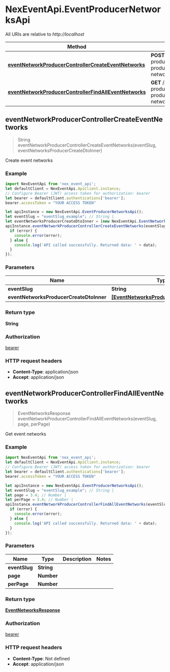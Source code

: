 # NexEventApi.EventProducerNetworksApi

All URIs are relative to *http://localhost*

Method | HTTP request | Description
------------- | ------------- | -------------
[**eventNetworkProducerControllerCreateEventNetworks**](EventProducerNetworksApi.md#eventNetworkProducerControllerCreateEventNetworks) | **POST** /api/event-producer/v1/event-producer/{eventSlug}/create-networks | Create event networks
[**eventNetworkProducerControllerFindAllEventNetworks**](EventProducerNetworksApi.md#eventNetworkProducerControllerFindAllEventNetworks) | **GET** /api/event-producer/v1/event-producer/{eventSlug}/get-networks | Get event networks



## eventNetworkProducerControllerCreateEventNetworks

> String eventNetworkProducerControllerCreateEventNetworks(eventSlug, eventNetworksProducerCreateDtoInner)

Create event networks

### Example

```javascript
import NexEventApi from 'nex_event_api';
let defaultClient = NexEventApi.ApiClient.instance;
// Configure Bearer (JWT) access token for authorization: bearer
let bearer = defaultClient.authentications['bearer'];
bearer.accessToken = "YOUR ACCESS TOKEN"

let apiInstance = new NexEventApi.EventProducerNetworksApi();
let eventSlug = "eventSlug_example"; // String | 
let eventNetworksProducerCreateDtoInner = [new NexEventApi.EventNetworksProducerCreateDtoInner()]; // [EventNetworksProducerCreateDtoInner] | 
apiInstance.eventNetworkProducerControllerCreateEventNetworks(eventSlug, eventNetworksProducerCreateDtoInner, (error, data, response) => {
  if (error) {
    console.error(error);
  } else {
    console.log('API called successfully. Returned data: ' + data);
  }
});
```

### Parameters


Name | Type | Description  | Notes
------------- | ------------- | ------------- | -------------
 **eventSlug** | **String**|  | 
 **eventNetworksProducerCreateDtoInner** | [**[EventNetworksProducerCreateDtoInner]**](EventNetworksProducerCreateDtoInner.md)|  | 

### Return type

**String**

### Authorization

[bearer](../README.md#bearer)

### HTTP request headers

- **Content-Type**: application/json
- **Accept**: application/json


## eventNetworkProducerControllerFindAllEventNetworks

> EventNetworksResponse eventNetworkProducerControllerFindAllEventNetworks(eventSlug, page, perPage)

Get event networks

### Example

```javascript
import NexEventApi from 'nex_event_api';
let defaultClient = NexEventApi.ApiClient.instance;
// Configure Bearer (JWT) access token for authorization: bearer
let bearer = defaultClient.authentications['bearer'];
bearer.accessToken = "YOUR ACCESS TOKEN"

let apiInstance = new NexEventApi.EventProducerNetworksApi();
let eventSlug = "eventSlug_example"; // String | 
let page = 3.4; // Number | 
let perPage = 3.4; // Number | 
apiInstance.eventNetworkProducerControllerFindAllEventNetworks(eventSlug, page, perPage, (error, data, response) => {
  if (error) {
    console.error(error);
  } else {
    console.log('API called successfully. Returned data: ' + data);
  }
});
```

### Parameters


Name | Type | Description  | Notes
------------- | ------------- | ------------- | -------------
 **eventSlug** | **String**|  | 
 **page** | **Number**|  | 
 **perPage** | **Number**|  | 

### Return type

[**EventNetworksResponse**](EventNetworksResponse.md)

### Authorization

[bearer](../README.md#bearer)

### HTTP request headers

- **Content-Type**: Not defined
- **Accept**: application/json


